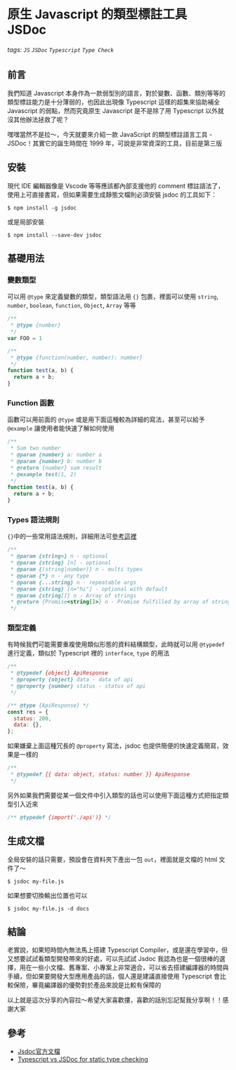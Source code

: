 # 原生 Javascript 的類型標註工具 JSDoc 
###### tags: `JS` `JSDoc` `Typescript` `Type Check`

<SocialBlock hashtags="javascript,jsdoc,typescript" />

## 前言

我們知道 Javascript 本身作為一款弱型別的語言，對於變數、函數、類別等等的類型標註能力是十分薄弱的，也因此出現像 Typescript 這樣的超集來協助補全 Javascript 的弱點，然而究竟原生 Javascript 是不是除了用 Typescript 以外就沒其他辦法拯救了呢？

嘿嘿當然不是拉～，今天就要來介紹一款 JavaScript 的類型標註語言工具 - JSDoc！其實它的誕生時間在 1999 年，可說是非常資深的工具，目前是第三版


## 安裝

現代 IDE 編輯器像是 Vscode 等等應該都內部支援他的 comment 標註語法了，使用上可直接書寫，但如果需要生成靜態文檔則必須安裝 jsdoc 的工具如下：

```
$ npm install -g jsdoc
```

或是局部安裝

```
$ npm install --save-dev jsdoc
```


## 基礎用法

### 變數類型

可以用 `@type` 來定義變數的類型，類型語法用 `{}` 包裹，裡面可以使用 `string`, `number`, `boolean`, `function`, `Object`, `Array` 等等

```js
/**
 * @type {number}
 */
var FOO = 1

/**
 * @type {function(number, number): number}
 */
function test(a, b) {
  return a + b;
}
```


### Function 函數

函數可以用前面的 `@type` 或是用下面這種較為詳細的寫法，甚至可以給予 `@example` 讓使用者能快速了解如何使用

```js
/**
 * Sum two number
 * @param {number} a: number a
 * @param {number} b: number b
 * @return {number} sum result
 * @example test(1, 2)
 */
function test(a, b) {
  return a + b;
}
```

### Types 語法規則

`{}`中的一些常用語法規則，詳細用法可[參考這裡](https://jsdoc.app/tags-type.html)

```js
/**
 * @param {string=} n - optional
 * @param {string} [n] - optional
 * @param {(string|number)} n - multi types
 * @param {*} n - any type
 * @param {...string} n - repeatable args
 * @param {string} [n="hi"] - optional with default
 * @param {string[]} n - Array of strings
 * @return {Promise<string[]>} n - Promise fulfilled by array of strings
 */
```

### 類型定義

有時候我們可能需要重複使用類似形態的資料結構類型，此時就可以用 `@typedef` 進行定義，類似於 Typescript 裡的 `interface`, `type` 的用法

```js
/**
 * @typedef {object} ApiResponse
 * @property {object} data - data of api
 * @property {number} status - status of api
 */

/** @type {ApiResponse} */
const res = {
  status: 200,
  data: {},
};
```

如果嫌棄上面這種冗長的 `@property` 寫法，jsdoc 也提供簡便的快速定義簡寫，效果是一樣的

```js
/**
 * @typedef {{ data: object, status: number }} ApiResponse
 */
```

另外如果我們需要從某一個文件中引入類型的話也可以使用下面這種方式把指定類型引入近來

```js
/** @typedef {import('./api')} */
```


## 生成文檔

全局安裝的話只需要，預設會在資料夾下產出一包 `out`，裡面就是文檔的 html 文件了～

```
$ jsdoc my-file.js
```

如果想要切換輸出位置也可以

```
$ jsdoc my-file.js -d docs
```


## 結論

老實說，如果短時間內無法馬上搭建 Typescript Compiler，或是還在學習中，但又想要試試看類型開發帶來的好處，可以先試試 Jsdoc 我認為也是一個很棒的選擇，用在一些小文檔、舊專案、小專案上非常適合，可以省去搭建編譯器的時間與手續，但如果要開發大型應用產品的話，個人還是建議直接使用 Typescript 會比較保險，畢竟編譯器的優勢對於產品來說是比較有保障的

以上就是這次分享的內容拉～希望大家喜歡摟，喜歡的話別忘記幫我分享啊！！感謝大家

<SocialBlock hashtags="javascript,jsdoc,typescript" />

## 參考
- [Jsdoc官方文檔](https://jsdoc.app/index.html)
- [Typescript vs JSDoc for static type checking](https://blog.logrocket.com/typescript-vs-jsdoc-javascript/)
